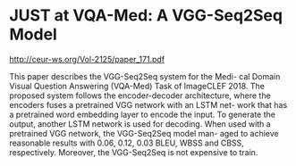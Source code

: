 # JUST at VQA-Med: A VGG-Seq2Seq Model

http://ceur-ws.org/Vol-2125/paper_171.pdf

This paper describes the VGG-Seq2Seq system for the Medi- cal Domain Visual Question Answering (VQA-Med) Task of ImageCLEF 2018. The proposed system follows the encoder-decoder architecture, where the encoders fuses a pretrained VGG network with an LSTM net- work that has a pretrained word embedding layer to encode the input. To generate the output, another LSTM network is used for decoding. When used with a pretrained VGG network, the VGG-Seq2Seq model man- aged to achieve reasonable results with 0.06, 0.12, 0.03 BLEU, WBSS and CBSS, respectively. Moreover, the VGG-Seq2Seq is not expensive to train.
